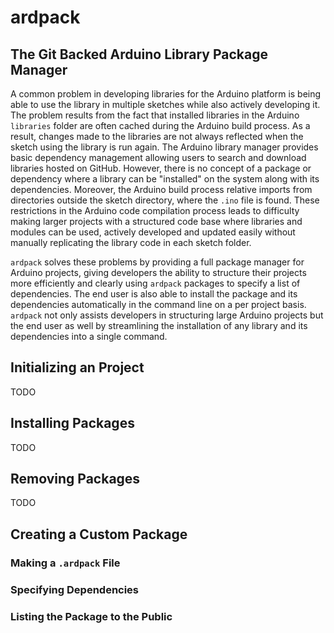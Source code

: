 # ardpack
## The Git Backed Arduino Library Package Manager

A common problem in developing libraries for the Arduino platform
is being able to use the library in multiple sketches while also actively
developing it. The problem results from the fact that installed libraries in the
Arduino `libraries` folder are often cached during the Arduino build process. As
a result, changes made to the libraries are not always reflected when the sketch
using the library is run again. The Arduino library manager provides basic
dependency management allowing users to search and download libraries hosted on
GitHub. However, there is no concept of a package or dependency where a library
can be "installed" on the system along with its dependencies. Moreover, the
Arduino build process relative imports from directories outside the sketch
directory, where the `.ino` file is found. These restrictions in the
Arduino code compilation process leads to difficulty making larger projects
with a structured code base where libraries and modules can be used, actively
developed and updated easily without manually replicating the library code in
each sketch folder.


`ardpack` solves these problems by providing a full package
manager for Arduino projects, giving developers the ability to structure
their projects more efficiently and clearly using `ardpack` packages to specify
a list of dependencies. The end user is also able to install the package and its
dependencies automatically in the command line on a per project basis. `ardpack`
not only assists developers in structuring large Arduino projects but the end
user as well by streamlining the installation of any library and its
dependencies into a single command.

## Initializing an Project
TODO

## Installing Packages
TODO

## Removing Packages
TODO

## Creating a Custom Package
### Making a `.ardpack` File
### Specifying Dependencies
### Listing the Package to the Public

